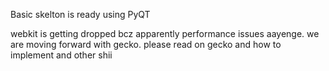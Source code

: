 Basic skelton is ready using PyQT

webkit is getting dropped bcz apparently performance issues aayenge. we are moving forward with gecko. please read on gecko and how to implement and other shii
